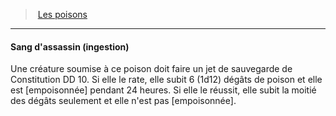 ﻿---
!Generic
Id: poisons_hd.md#sang-dassassin-ingestion
ParentLink: poisons_hd.md#les-poisons
Name: Sang d'assassin (ingestion)
ParentName: Les poisons
NameLevel: 4
---
> [Les poisons](hd_poisons.md)

---

#### Sang d'assassin (ingestion)

Une créature soumise à ce poison doit faire un jet de sauvegarde de Constitution DD 10. Si elle le rate, elle subit 6 (1d12) dégâts de poison et elle est [empoisonnée] pendant 24 heures. Si elle le réussit, elle subit la moitié des dégâts seulement et elle n'est pas [empoisonnée].

